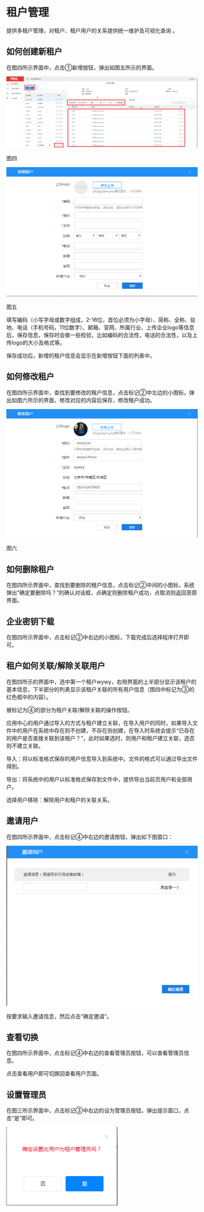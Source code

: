 # 租户管理

提供多租户管理，对租户、租户用户的关系提供统一维护及可视化查询 。 

## 如何创建新租户

在图四所示界面中，点击①新增按钮，弹出如图五所示的界面。

![](/articles/quickstart/2-/images/image6.png)

图四

![](/articles/quickstart/2-/images/image7.png)

图五

填写编码（小写字母或数字组成，2-16位，首位必须为小字母）、简称、全称、驻地、电话（手机号码，11位数字）、邮箱、官网、所属行业、上传企业logo等信息后，保存信息，保存时会做一些校验，比如编码的合法性，电话的合法性，以及上传logo的大小及格式等。

保存成功后，新增的租户信息会显示在新增按钮下面的列表中。

## 如何修改租户

在图四所示界面中，查找到要修改的租户信息，点击标记②中左边的小图标，弹出如图六所示的界面，修改对应的内容后保存，修改租户成功。

![](/articles/quickstart/2-/images/image8.png)

图六

## 如何删除租户

在图四所示界面中，查找到要删除的租户信息，点击标记②中间的小图标，系统弹出“确定要删除吗？”的确认对话框，点确定则删除租户成功，点取消则返回至原界面。

## 企业密钥下载

在图四所示界面中，点击标记②中右边的小图标，下载完成后选择程序打开即可。


## 租户如何关联/解除关联用户

在图四所示的界面中，选中第一个租户wywy，右侧界面的上半部分显示该租户的基本信息，下半部分的列表显示该租户关联的所有用户信息（图四中标记为③的红色框中的内容）。

被标记为④的部分为租户关联/解除关联的操作按钮。

应用中心的用户通过导入的方式与租户建立关联，在导入用户的同时，如果导入文件中的用户在系统中存在则不创建，不存在则创建，在导入时系统会提示“已存在的用户是否直接关联到该租户？”，此时如果选时，则用户和租户建立关联，选否则不建立关联。

导入：将以标准格式保存的用户信息导入到系统中。文件的格式可以通过导出文件得到。

导出：将系统中的用户以标准格式保存到文件中，提供导出当前页用户和全部用户。

选择用户移除：解除用户和租户的关联关系。

## 邀请用户

在图四所示界面中，点击标记④中右边的邀请按钮，弹出如下图窗口：

![](/articles/quickstart/2-/images/image12.png)

按要求输入邀请信息，然后点击“确定邀请”。

## 查看切换

在图四所示界面中，点击标记④中右边的查看管理员按钮，可以查看管理员信息。

点击查看用户即可切换回查看用户页面。

## 设置管理员

在图三所示界面中，点击标记③中右边的设为管理员按钮，弹出提示窗口，点击“是”即可。

![](/articles/quickstart/2-/images/image13.png)













